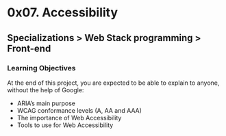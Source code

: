 # 0x07. Accessibility

## Specializations > Web Stack programming > Front-end

### Learning Objectives

At the end of this project, you are expected to be able to explain to anyone, without the help of Google:

* ARIA’s main purpose
* WCAG conformance levels (A, AA and AAA)
* The importance of Web Accessibility
* Tools to use for Web Accessibility
